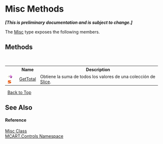 # Misc Methods
 _**\[This is preliminary documentation and is subject to change.\]**_

The <a href="06206d7c-2869-8a3a-1882-23c69403b55a">Misc</a> type exposes the following members.


## Methods
&nbsp;<table><tr><th></th><th>Name</th><th>Description</th></tr><tr><td>![Public method](media/pubmethod.gif "Public method")![Static member](media/static.gif "Static member")</td><td><a href="183d4998-f562-ba27-8cd7-acd03473af58">GetTotal</a></td><td>
Obtiene la suma de todos los valores de una colección de <a href="3e9e5a54-7858-7ced-36fe-222892674015">Slice</a>.</td></tr></table>&nbsp;
<a href="#misc-methods">Back to Top</a>

## See Also


#### Reference
<a href="06206d7c-2869-8a3a-1882-23c69403b55a">Misc Class</a><br /><a href="1c9d7a8e-81d4-838a-f87d-7379b253b6ce">MCART.Controls Namespace</a><br />
